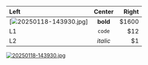 | Left |  Center  | Right |
|:-----|:--------:|------:|
|[![20250118-143930.jpg](https://i.postimg.cc/ZqKP4w8N/20250118-143930.jpg)]| **bold** | $1600 |
| L1   |  `code`  |   $12 |
| L2   | _italic_ |    $1 |
[![20250118-143930.jpg](https://i.postimg.cc/ZqKP4w8N/20250118-143930.jpg)](https://postimg.cc/879fbBnk)
